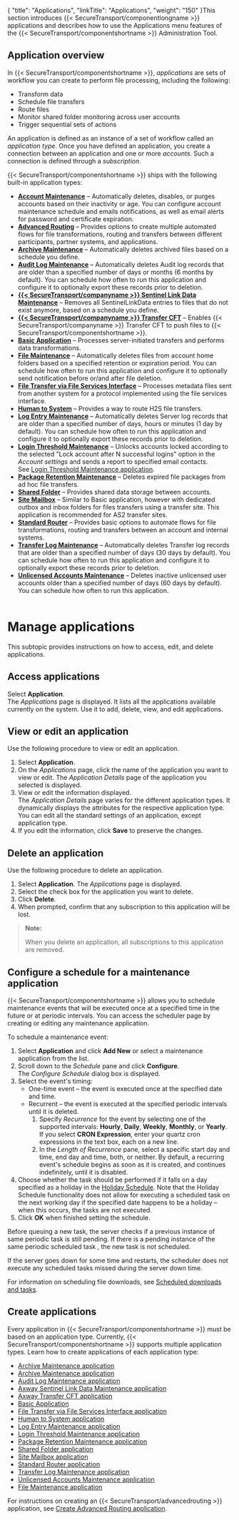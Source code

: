 {
    "title": "Applications",
    "linkTitle": "Applications",
    "weight": "150"
}This section introduces {{< SecureTransport/componentlongname  >}} applications and describes how to use the Applications menu features of the {{< SecureTransport/componentshortname  >}} Administration Tool.

## Application overview

In {{< SecureTransport/componentshortname  >}}, *applications* are sets of workflow you can create to perform file processing, including the following:

-   Transform data
-   Schedule file transfers
-   Route files
-   Monitor shared folder monitoring across user accounts
-   Trigger sequential sets of actions

An application is defined as an instance of a set of workflow called an *application type*. Once you have defined an application, you create a connection between an application and one or more *accounts*. Such a connection is defined through a *subscription*.

{{< SecureTransport/componentshortname  >}} ships with the following built-in application types:

-   **[Account Maintenance](applicationsaccountmaintenance)** – Automatically deletes, disables, or purges accounts based on their inactivity or age. You can configure account maintenance schedule and emails notifications, as well as email alerts for password and certificate expiration.
-   **[Advanced Routing](../c_st_advanced_routing)** – Provides options to create multiple automated flows for file transformations, routing and transfers between different participants, partner systems, and applications.
-   **[Archive Maintenance](applicationsarchivemaintenance)** – Automatically deletes archived files based on a schedule you define.  
-   **[Audit Log Maintenance](applicationsauditlogmaintenance)** – Automatically deletes Audit log records that are older than a specified number of days or months (6 months by default). You can schedule how often to run this application and configure it to optionally export these records prior to deletion.
-   **[{{< SecureTransport/companyname >}} Sentinel Link Data Maintenance](applicationssentinellinkdatamaintenance)** – Removes all SentinelLinkData entries to files that do not exist anymore, based on a schedule you define.
-   **[{{< SecureTransport/companyname >}} Transfer CFT](applicationstransfercft)** – Enables {{< SecureTransport/companyname >}} Transfer CFT to push files to {{< SecureTransport/componentshortname >}}.
-   **[**Basic Application**](applicationsbasic)** – Processes server-initiated transfers and performs data transformations.  
-   **[File Maintenance](applicationsfilemaintenance)** – Automatically deletes files from account home folders based on a specified retention or expiration period. You can schedule how often to run this application and configure it to optionally send notification before or/and after file deletion.
-   **[File Transfer via File Services Interface](applicationstransferfileservicesinterface)** – Processes metadata files sent from another system for a protocol implemented using the file services interface.
-   **[**Human to System**](applicationsh2s)** – Provides a way to route H2S file transfers.
-   **[Log Entry Maintenance](applicationslogentrymaintenance)** – Automatically deletes Server log records that are older than a specified number of days, hours or minutes (1 day by default). You can schedule how often to run this application and configure it to optionally export these records prior to deletion.
-   **[Login Threshold Maintenance](applicationsloginthresholdmaintenance)** – Unlocks accounts locked according to the selected "Lock account after N successful logins" option in the *Account settings* and sends a report to specified email contacts.  
    See <a href="applicationsloginthresholdmaintenance" class="MCXref xref">Login Threshold Maintenance application</a>.
-   **[**Package Retention Maintenance**](applicationspackageretentionmaintenance)** – Deletes expired file packages from ad hoc file transfers.
-   **[Shared Folder](applicationssharedfolder)** – Provides shared data storage between accounts.
-   **[**Site Mailbox**](applicationssitemailbox)** – Similar to Basic application, however with dedicated outbox and inbox folders for files transfers using a transfer site. This application is recommended for AS2 transfer sites.
-   **[Standard Router](applicationsstandardrouter)** – Provides basic options to automate flows for file transformations, routing and transfers between an account and internal systems.
-   **[Transfer Log Maintenance](applicationstransferlogmaintenance)** – Automatically deletes Transfer log records that are older than a specified number of days (30 days by default). You can schedule how often to run this application and configure it to optionally export these records prior to deletion.
-   **[**Unlicensed Accounts Maintenance**](applicationsunlicensedacctsmaintenance)** – Deletes inactive unlicensed user accounts older than a specified number of days (60 days by default). You can schedule how often to run this application.  
     

# Manage applications

This subtopic provides instructions on how to access, edit, and delete applications.

## Access applications

Select **Application**.  
The *Applications* page is displayed. It lists all the applications available currently on the system. Use it to add, delete, view, and edit applications.

## View or edit an application

Use the following procedure to view or edit an application.

1.  Select **Application**.
2.  On the *Applications* page, click the name of the application you want to view or edit. The *Application Details* page of the application you selected is displayed.
3.  View or edit the information displayed.  
    The *Application Details* page varies for the different application types. It dynamically displays the attributes for the respective application type. You can edit all the standard settings of an application, except application type.
4.  If you edit the information, click **Save** to preserve the changes.

## Delete an application

Use the following procedure to delete an application.

1.  Select **Application**. The *Applications* page is displayed.
2.  Select the check box for the application you want to delete.
3.  Click **Delete**.
4.  When prompted, confirm that any subscription to this application will be lost.

> **Note:**
>
> When you delete an application, all subscriptions to this application are removed.

<span id="ConfigureMaintSchedule"></span>

## Configure a schedule for a maintenance application

{{< SecureTransport/componentshortname  >}} allows you to schedule maintenance events that will be executed once at a specified time in the future or at periodic intervals. You can access the scheduler page by creating or editing any maintenance application.

To schedule a maintenance event:

1.  Select **Application** and click **Add New** or select a maintenance application from the list.
2.  Scroll down to the *Schedule* pane and click **Configure**.  
    The *Configure Schedule* dialog box is displayed.
3.  Select the event's timing:  
    -   One-time event – the event is executed once at the specified date and time.
    -   Recurrent – the event is executed at the specified periodic intervals until it is deleted.
        1.  Specify *Recurrence* for the event by selecting one of the supported intervals: **Hourly**, **Daily**, **Weekly**, **Monthly**, or **Yearly**. If you select **CRON Expression**, enter your quartz cron expressions in the text box, each on a new line.
        2.  In the *Length of Recurrence* pane, select a specific start day and time, end day and time, both, or neither. By default, a recurring event's schedule begins as soon as it is created, and continues indefinitely, until it is disabled.  
4.  Choose whether the task should be performed if it falls on a day specified as a holiday in the [Holiday Schedule](../c_st_setup/t_st_holidayschedule). Note that the Holiday Schedule functionality does not allow for executing a scheduled task on the next working day if the specified date happens to be a holiday – when this occurs, the tasks are not executed.
5.  Click **OK** when finished setting the schedule.

Before queuing a new task, the server checks if a previous instance of same periodic task is still pending. If there is a pending instance of the same periodic scheduled task , the new task is not scheduled.

If the server goes down for some time and restarts, the scheduler does not execute any scheduled tasks missed during the server down time.

For information on scheduling file downloads, see <a href="../accounts/c_st_subscriptions/t_st_subscriptions#Schedule" class="MCXref xref">Scheduled downloads and tasks</a>.

## Create applications

Every application in {{< SecureTransport/componentshortname  >}} must be based on an application type. Currently, {{< SecureTransport/componentshortname  >}} supports multiple application types. Learn how to create applications of each application type:

-   <a href="applicationsarchivemaintenance" class="MCXref xref">Archive Maintenance application</a>
-   <a href="applicationsarchivemaintenance" class="MCXref xref">Archive Maintenance application</a>
-   <a href="applicationsauditlogmaintenance#top" class="MCXref xref">Audit Log Maintenance application</a>
-   <a href="applicationssentinellinkdatamaintenance" class="MCXref xref">Axway Sentinel Link Data Maintenance application</a>
-   <a href="applicationstransfercft" class="MCXref xref">Axway Transfer CFT application</a>
-   <a href="applicationsbasic" class="MCXref xref">Basic Application</a>
-   <a href="applicationstransferfileservicesinterface" class="MCXref xref">File Transfer via File Services Interface application</a>
-   <a href="applicationsh2s" class="MCXref xref">Human to System application</a>
-   <a href="applicationslogentrymaintenance" class="MCXref xref">Log Entry Maintenance application</a>
-   <a href="applicationsloginthresholdmaintenance" class="MCXref xref">Login Threshold Maintenance application</a>
-   <a href="applicationspackageretentionmaintenance" class="MCXref xref">Package Retention Maintenance application</a>
-   <a href="applicationssharedfolder" class="MCXref xref">Shared Folder application</a>
-   <a href="applicationssitemailbox" class="MCXref xref">Site Mailbox application</a>
-   <a href="applicationsstandardrouter" class="MCXref xref">Standard Router application</a>
-   <a href="applicationstransferlogmaintenance" class="MCXref xref">Transfer Log Maintenance application</a>
-   <a href="applicationsunlicensedacctsmaintenance" class="MCXref xref">Unlicensed Accounts Maintenance application</a>
-   <a href="applicationsfilemaintenance" class="MCXref xref">File Maintenance application</a>

For instructions on creating an {{< SecureTransport/advancedrouting  >}} application, see <a href="../c_st_advanced_routing/c_st_configuration/t_st_create_advanced_routing_application" class="MCXref xref">Create Advanced Routing application</a>.
